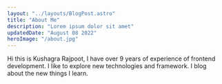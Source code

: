 ```yaml
---
layout: "../layouts/BlogPost.astro"
title: "About Me"
description: "Lorem ipsum dolor sit amet"
updatedDate: "August 08 2022"
heroImage: "/about.jpg"
---
```


Hi this is Kushagra Rajpoot, I have over 9 years of experience of frontend development. I like to explore new technologies and framework.
I blog about the new things I learn.
